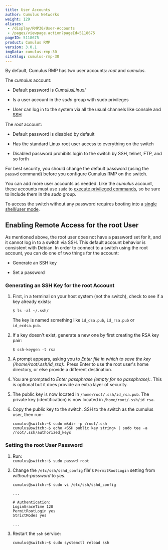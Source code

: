 ```yaml
---
title: User Accounts
author: Cumulus Networks
weight: 129
aliases:
 - /display/RMP30/User-Accounts
 - /pages/viewpage.action?pageId=5118675
pageID: 5118675
product: Cumulus RMP
version: 3.0.1
imgData: cumulus-rmp-30
siteSlug: cumulus-rmp-30
---
```

By default, Cumulus RMP has two user accounts: *root* and *cumulus*.

The *cumulus* account:

  - Default password is *CumulusLinux\!*

  - Is a user account in the *sudo* group with sudo privileges

  - User can log in to the system via all the usual channels like
    console and
    [SSH](/version/cumulus-rmp-30/System-Management/Authentication-Authorization-and-Accounting/SSH-for-Remote-Access)

The *root* account:

  - Default password is disabled by default

  - Has the standard Linux root user access to everything on the switch

  - Disabled password prohibits login to the switch by SSH, telnet, FTP,
    and so forth

For best security, you should change the default password (using the
`passwd` command) before you configure Cumulus RMP on the switch.

You can add more user accounts as needed. Like the *cumulus* account,
these accounts must use `sudo` to [execute privileged
commands](/version/cumulus-rmp-30/System-Management/Authentication-Authorization-and-Accounting/Using-sudo-to-Delegate-Privileges),
so be sure to include them in the *sudo* group.

To access the switch without any password requires booting into a
[single shell/user
mode](/version/cumulus-rmp-30/Monitoring-and-Troubleshooting/Single-User-Mode---Boot-Recovery).

## <span>Enabling Remote Access for the root User</span>

As mentioned above, the root user does not have a password set for it,
and it cannot log in to a switch via SSH. This default account behavior
is consistent with Debian. In order to connect to a switch using the
root account, you can do one of two things for the account:

  - Generate an SSH key

  - Set a password

### <span id="src-5118675_UserAccounts-ssh_key" class="confluence-anchor-link"></span><span>Generating an SSH Key for the root Account</span>

1.  First, in a terminal on your host system (not the switch), check to
    see if a key already exists:
    
        $ ls -al ~/.ssh/
    
    The key is named something like `id_dsa.pub`, `id_rsa.pub` or
    `id_ecdsa.pub`.

2.  If a key doesn't exist, generate a new one by first creating the RSA
    key pair:
    
        $ ssh-keygen -t rsa

3.  A prompt appears, asking you to *Enter file in which to save the key
    (/home/root/.ssh/id\_rsa):*. Press Enter to use the root user's home
    directory, or else provide a different destination.

4.  You are prompted to *Enter passphrase (empty for no passphrase):*.
    This is optional but it does provide an extra layer of security.

5.  The public key is now located in `/home/root/.ssh/id_rsa.pub`. The
    private key (identification) is now located in
    `/home/root/.ssh/id_rsa`.

6.  Copy the public key to the switch. SSH to the switch as the cumulus
    user, then run:
    
        cumulus@switch:~$ sudo mkdir -p /root/.ssh
        cumulus@switch:~$ echo <SSH public key string> | sudo tee -a /root/.ssh/authorized_keys

### <span id="src-5118675_UserAccounts-root_passwd" class="confluence-anchor-link"></span><span>Setting the root User Password</span>

1.  Run:  
    `cumulus@switch:~$ sudo passwd root`

2.  Change the `/etc/ssh/sshd_config` file's `PermitRootLogin` setting
    from *without-password* to *yes*.
    
    ``` 
    cumulus@switch:~$ sudo vi /etc/ssh/sshd_config
    
    ... 
          
    # Authentication:
    LoginGraceTime 120
    PermitRootLogin yes
    StrictModes yes
          
    ...    
    ```

3.  Restart the `ssh` service:
    
        cumulus@switch:~$ sudo systemctl reload ssh

<article id="html-search-results" class="ht-content" style="display: none;">

</article>

<footer id="ht-footer">

</footer>
